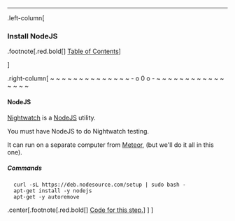 ---
.left-column[
  ### Install NodeJS
.footnote[.red.bold[] [Table of Contents](./)] 
<!-- H -->]
.right-column[
~ ~ ~ ~ ~ ~ ~ ~ ~ ~ ~ ~ ~ ~ - o 0 o - ~ ~ ~ ~ ~ ~ ~ ~ ~ ~ ~ ~ ~ ~ ~ ~

#### NodeJS

[Nightwatch](http://nightwatchjs.org/) is a [NodeJS](https://nodejs.org/) utility.

You must have NodeJS to do Nightwatch testing.

It can run on a separate computer from [Meteor](https://www.meteor.com/), (but we'll do it all in this one).
##### Commands
```terminal
  curl -sL https://deb.nodesource.com/setup | sudo bash -
  apt-get install -y nodejs
  apt-get -y autoremove
```


<!-- Code for this begins at line #70-->
<!-- B -->
.center[.footnote[.red.bold[] <a href="https://github.com/martinhbramwell/Meteor-CI-Tutorial/blob/master/Step01_PrepareTheMachine.sh#L72" target="_blank">Code for this step.</a>] ]
]
